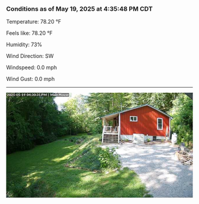 ### Conditions as of May 19, 2025 at 4:35:48 PM CDT 

Temperature: 78.20 &deg;F

Feels like: 78.20 &deg;F

Humidity: 73%

Wind Direction: SW

Windspeed: 0.0 mph

Wind Gust: 0.0 mph

---

<img src="./images/latest.jpeg"/>

